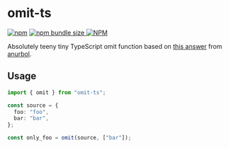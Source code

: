 # omit-ts

[![npm](https://img.shields.io/npm/v/omit-ts)](https://www.npmjs.com/package/omit-ts) [![npm bundle size](https://img.shields.io/bundlephobia/minzip/omit-ts) ![NPM](https://img.shields.io/npm/l/omit-ts)](https://bundlephobia.com/package/omit-ts)

Absolutely teeny tiny TypeScript omit function based on [this answer](https://stackoverflow.com/a/53968837) from [anurbol](https://github.com/anurbol).

## Usage

```ts
import { omit } from "omit-ts";

const source = {
  foo: "foo",
  bar: "bar",
};

const only_foo = omit(source, ["bar"]);
```
